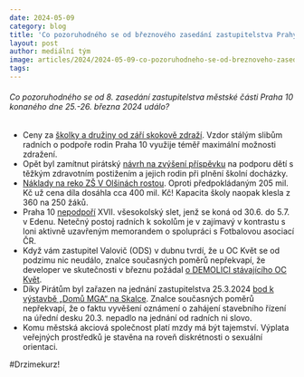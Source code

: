 ```yaml
---
date: 2024-05-09
category: blog
title: 'Co pozoruhodného se od březnového zasedání zastupitelstva Prahy 10 událo?'
layout: post
author: mediální tým
image: articles/2024/2024-05-09-co-pozoruhodneho-se-od-breznoveho-zasedani-zastupitelstva-prahy-10-udalo.jpg
tags:
---
```


###### Co pozoruhodného se od 8. zasedání zastupitelstva městské části Praha 10 konaného dne 25.-26. března 2024 událo?

- Ceny za [školky a družiny od září skokově zdraží](https://www.lidovky.cz/domov/skola-skolka-druzina-zdrazovani-stovky-mesicne-skolkovne.A240419_105141_ln_domov_rkj). Vzdor stálým slibům radních o podpoře rodin Praha 10 využije téměř maximální možnosti zdražení.
- Opět byl zamítnut pirátský [návrh na zvýšení příspěvku](https://praha10.cz/vedeni-a-sprava-mc/zastupitelstvo-mc/vybory/vybor-socialni-a-zdravotni) na podporu dětí s těžkým zdravotním postižením a jejich rodin při plnění školní docházky.
- [Náklady na reko ZŠ V Olšinách rostou](https://usneseni.praha10.cz/usneseni/usneseni/3076). Oproti předpokládaným 205 mil. Kč už cena díla dosáhla cca 400 mil. Kč! Kapacita školy naopak klesla z 360 na 250 žáků.
- Praha 10 [nepodpoří](https://praha10.cz/urad-mc/zakonne-informace/informace-podle-zakona-106-1999-sb) XVII. všesokolský slet, jenž se koná od 30.6. do 5.7. v Edenu. Netečný postoj radních k sokolům je v zajímavý v kontrastu s loni aktivně uzavřeným memorandem o spolupráci s Fotbalovou asociací ČR.
- Když vám zastupitel Valovič (ODS) v dubnu tvrdí, že u OC Květ se od podzimu nic neudálo, znalce současných poměrů nepřekvapí, že developer ve skutečnosti v březnu požádal [o DEMOLICI stávajícího OC Květ](https://www.bezpecnykvet.cz/).
- Díky Pirátům byl zařazen na jednání zastupitelstva 25.3.2024 [bod k výstavbě „Domů MGA“ na Skalce](https://praha10.cz/vedeni-a-sprava-mc/zastupitelstvo-mc/usneseni/agenttype/view/usneseni/54936/zastupitelstvo-8-6). Znalce současných poměrů nepřekvapí, že o faktu vyvěšení oznámení o zahájení stavebního řízení na úřední desku 20.3. nepadlo na jednání od radních ni slovo.
- Komu městská akciová společnost platí mzdy má být tajemství. Výplata veřejných prostředků je stavěna na roveň diskrétnosti o sexuální orientaci.

#Drzimekurz!
